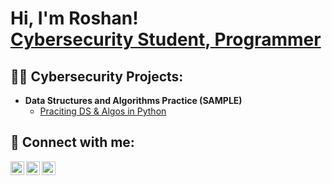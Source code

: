 <h1>Hi, I'm Roshan! <br/><a href="https://www.linkedin.com/in/roshansubba/">Cybersecurity Student</a>,<a href="https://github.com/roshansubba"> Programmer</a>

<h2>👨‍💻 Cybersecurity Projects:</h2>

- <b>Data Structures and Algorithms Practice (SAMPLE)</b>
  - [Praciting DS & Algos in Python](https://github.com/roshansubba)




<h2> 🤳 Connect with me:</h2>

[<img align="left" alt="JoshMadakor | Twitter" width="22px" src="https://cdn.jsdelivr.net/npm/simple-icons@v3/icons/twitter.svg" />][twitter]
[<img align="left" alt="JoshMadakor | LinkedIn" width="22px" src="https://cdn.jsdelivr.net/npm/simple-icons@v3/icons/linkedin.svg" />][linkedin]
[<img align="left" alt="JoshMadakor | Instagram" width="22px" src="https://cdn.jsdelivr.net/npm/simple-icons@v3/icons/instagram.svg" />][instagram]

[twitter]: https://twitter.com/roshawn07/
[instagram]: https://www.instagram.com/roshawn07/
[linkedin]: https://linkedin.com/in/roshansubba/

<!--
**roshansubba/roshansubba** is a ✨ _special_ ✨ repository because its `README.md` (this file) appears on your GitHub profile.

Here are some ideas to get you started:

- 🔭 I’m currently working on ...
- 🌱 I’m currently learning ...
- 👯 I’m looking to collaborate on ...
- 🤔 I’m looking for help with ...
- 💬 Ask me about ...
- 📫 How to reach me: ...
- 😄 Pronouns: ...
- ⚡ Fun fact: ...
-->

